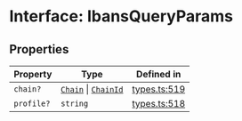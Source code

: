 # Interface: IbansQueryParams

## Properties

| Property | Type | Defined in |
| ------ | ------ | ------ |
| `chain?` | [`Chain`](/docs/packages/sdk/type-aliases/Chain.md) \| [`ChainId`](/docs/packages/sdk/type-aliases/ChainId.md) | [types.ts:519](https://github.com/monerium/js-monorepo/blob/main/packages/sdk/src/types.ts#L519) |
| `profile?` | `string` | [types.ts:518](https://github.com/monerium/js-monorepo/blob/main/packages/sdk/src/types.ts#L518) |
